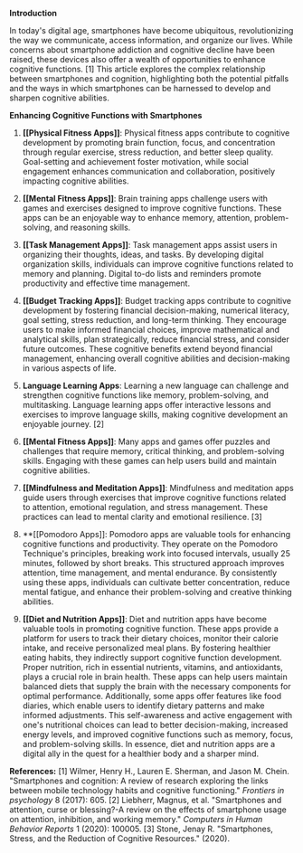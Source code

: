 **Introduction**

In today's digital age, smartphones have become ubiquitous, revolutionizing the way we communicate, access information, and organize our lives. While concerns about smartphone addiction and cognitive decline have been raised, these devices also offer a wealth of opportunities to enhance cognitive functions. [1] This article explores the complex relationship between smartphones and cognition, highlighting both the potential pitfalls and the ways in which smartphones can be harnessed to develop and sharpen cognitive abilities.

**Enhancing Cognitive Functions with Smartphones**

1. **[[Physical Fitness Apps]]**: Physical fitness apps contribute to cognitive development by promoting brain function, focus, and concentration through regular exercise, stress reduction, and better sleep quality. Goal-setting and achievement foster motivation, while social engagement enhances communication and collaboration, positively impacting cognitive abilities.
    
2. **[[Mental Fitness Apps]]**: Brain training apps challenge users with games and exercises designed to improve cognitive functions. These apps can be an enjoyable way to enhance memory, attention, problem-solving, and reasoning skills.
    
3. **[[Task Management Apps]]**: Task management apps assist users in organizing their thoughts, ideas, and tasks. By developing digital organization skills, individuals can improve cognitive functions related to memory and planning. Digital to-do lists and reminders promote productivity and effective time management.
    
4. **[[Budget Tracking Apps]]**: Budget tracking apps contribute to cognitive development by fostering financial decision-making, numerical literacy, goal setting, stress reduction, and long-term thinking. They encourage users to make informed financial choices, improve mathematical and analytical skills, plan strategically, reduce financial stress, and consider future outcomes. These cognitive benefits extend beyond financial management, enhancing overall cognitive abilities and decision-making in various aspects of life.
    
5. **Language Learning Apps**: Learning a new language can challenge and strengthen cognitive functions like memory, problem-solving, and multitasking. Language learning apps offer interactive lessons and exercises to improve language skills, making cognitive development an enjoyable journey. [2]
    
6. **[[Mental Fitness Apps]]**: Many apps and games offer puzzles and challenges that require memory, critical thinking, and problem-solving skills. Engaging with these games can help users build and maintain cognitive abilities.
    
7. **[[Mindfulness and Meditation Apps]]**: Mindfulness and meditation apps guide users through exercises that improve cognitive functions related to attention, emotional regulation, and stress management. These practices can lead to mental clarity and emotional resilience. [3]
   
8. **[[Pomodoro Apps]]: Pomodoro apps are valuable tools for enhancing cognitive functions and productivity. They operate on the Pomodoro Technique's principles, breaking work into focused intervals, usually 25 minutes, followed by short breaks. This structured approach improves attention, time management, and mental endurance. By consistently using these apps, individuals can cultivate better concentration, reduce mental fatigue, and enhance their problem-solving and creative thinking abilities.
   
9. **[[Diet and Nutrition Apps]]**: Diet and nutrition apps have become valuable tools in promoting cognitive function. These apps provide a platform for users to track their dietary choices, monitor their calorie intake, and receive personalized meal plans. By fostering healthier eating habits, they indirectly support cognitive function development. Proper nutrition, rich in essential nutrients, vitamins, and antioxidants, plays a crucial role in brain health. These apps can help users maintain balanced diets that supply the brain with the necessary components for optimal performance. Additionally, some apps offer features like food diaries, which enable users to identify dietary patterns and make informed adjustments. This self-awareness and active engagement with one's nutritional choices can lead to better decision-making, increased energy levels, and improved cognitive functions such as memory, focus, and problem-solving skills. In essence, diet and nutrition apps are a digital ally in the quest for a healthier body and a sharper mind.

**References:**
[1] Wilmer, Henry H., Lauren E. Sherman, and Jason M. Chein. "Smartphones and cognition: A review of research exploring the links between mobile technology habits and cognitive functioning." _Frontiers in psychology_ 8 (2017): 605.
[2] Liebherr, Magnus, et al. "Smartphones and attention, curse or blessing?-A review on the effects of smartphone usage on attention, inhibition, and working memory." _Computers in Human Behavior Reports_ 1 (2020): 100005.
[3] Stone, Jenay R. "Smartphones, Stress, and the Reduction of Cognitive Resources." (2020).
